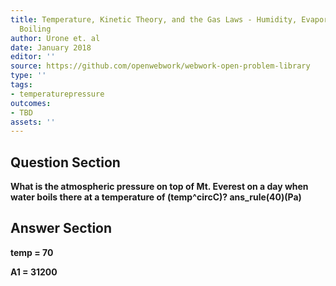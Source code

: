 ```yaml
---
title: Temperature, Kinetic Theory, and the Gas Laws - Humidity, Evaporation, and
  Boiling
author: Urone et. al
date: January 2018
editor: ''
source: https://github.com/openwebwork/webwork-open-problem-library
type: ''
tags:
- temperaturepressure
outcomes:
- TBD
assets: ''
---
```


## Question Section 

<b>
What is the atmospheric pressure on top of Mt. Everest on a day when water boils there at a temperature of (temp^circC)?
ans_rule(40)(Pa)


## Answer Section

temp = 70

A1 = 31200
